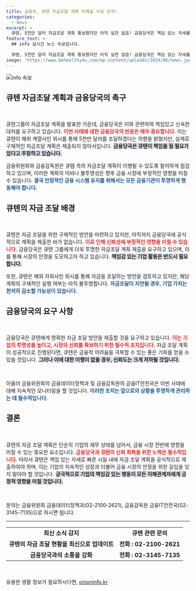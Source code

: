 ```yaml
---
title: 금융위, 큐텐 자금조달 계획 미제출 사실 공개!
categories:
  - News
excerpt: >
  큐텐, 5천만 달러 자금조달 계획 통보했지만 아직 실천 없음! 금융당국은 책임 있는 자세를 촉구하며 긴장감이 고조되고 있습니다. 이 사태의 진실과 향후 전망은? 클릭하여 최신 정보를 확인하세요!
feature_text: >
  ## info 실시간 뉴스 속보입니다.

  큐텐, 5천만 달러 자금조달 계획 통보했지만 아직 실천 없음! 금융당국은 책임 있는 자세를 촉구하며 긴장감이 고조되고 있습니다. 이 사태의 진실과 향후 전망은? 클릭하여 최신 정보를 확인하세요!
image: 'https://www.behealthy4u.com/wp-content/uploads/2024/06/news.jpg'
---
```


<p><img src="https://www.behealthy4u.com/wp-content/uploads/2024/06/news.jpg" alt="info 속보" /></p>

<h2 data-ke-size="size26">큐텐 자금조달 계획과 금융당국의 촉구</h2>

<p data-ke-size="size16">&nbsp;</p>

<p>큐텐그룹이 자금조달 계획을 발표한 가운데, 금융당국은 이와 관련하여 책임있고 신속한 대처를 요구하고 있습니다. <b><span style="color: #ee2323;">이번 사태에 대한 금융당국의 반응은 매우 중요합니다.</span></b> 이는 큐텐이 해외 계열사인 위시를 통해 5천만 달러를 조달하겠다는 의향을 밝혔지만, 실제로 구체적인 자금조달 계획은 제출되지 않아서입니다. <b><span style="background-color: #21538527;">금융당국은 큐텐이 책임을 질 필요가 있다고 주장하고 있습니다.</span></b></p>

<p>금융위원회와 금융감독원은 큐템 측의 자금조달 계획이 이행될 수 있도록 철저하게 점검하고 있으며, 이러한 계획의 미비나 불투명성은 향후 금융 시장에 부정적인 영향을 미칠 수 있습니다. <b><span style="color: #1a5490;">결국 안정적인 금융 시스템 유지를 위해서는 모든 금융기관이 투명하게 행동해야 합니다.</span></b></p>

<h2 data-ke-size="size26">큐텐의 자금 조달 배경</h2>

<p data-ke-size="size16">&nbsp;</p>

<p>큐텐은 자금 조달을 위한 구체적인 방안을 마련하고 있지만, 아직까지 금융당국에 공식적으로 계획을 제출한 바가 없습니다. <b><span style="color: #ee2323;">이로 인해 신뢰성에 부정적인 영향을 미칠 수 있습니다.</span></b> 금융당국은 큐텐 그룹에게 더욱 투명한 자금조달 계획 제출을 요구하고 있으며, 이를 통해 시장의 안정을 도모하고자 하고 있습니다. <b><span style="background-color: #21538527;">책임감 있는 기업 활동은 반드시 필요합니다.</span></b></p>

<p>또한, 큐텐은 해외 자회사인 위시를 통해 자금을 조달하는 방안을 검토하고 있지만, 해당 계획의 구체적인 실행 여부는 아직 불투명합니다. <b><span style="color: #1a5490;">자금조달이 지연될 경우, 기업 가치는 현저히 감소할 가능성이 있습니다.</span></b></p>

<h2 data-ke-size="size26">금융당국의 요구 사항</h2>

<p data-ke-size="size16">&nbsp;</p>

<p>금융당국은 큐텐에게 명확한 자금 조달 방안을 제출할 것을 요구하고 있습니다. <b><span style="color: #ee2323;">이는 기업의 투명성을 높이고, 시장의 신뢰를 확보하기 위한 필수적 조치입니다.</span></b> 자금 조달 계획이 성공적으로 진행된다면, 큐텐은 금융적 어려움을 극복할 수 있는 좋은 기회를 얻을 수 있을 것입니다. <b><span style="background-color: #21538527;">그러나 이에 대한 이행이 없을 경우, 신뢰도는 크게 저하될 것입니다.</span></b></p>

<p data-ke-size="size16">&nbsp;</p>

<p>아울러 금융위원회의 금융데이터정책과 및 금융감독원의 금융IT안전국은 이번 사태에 대해 지속적인 모니터링을 할 것입니다. <b><span style="color: #1a5490;">이러한 조치는 앞으로의 상황을 투명하게 관리하는 데 필수적입니다.</span></b></p>

<h2 data-ke-size="size26">결론</h2>

<p data-ke-size="size16">&nbsp;</p>

<p>큐텐의 자금 조달 계획은 단순히 기업의 재무 상태를 넘어서, 금융 시장 전반에 영향을 미칠 수 있는 중요한 요소입니다. <b><span style="color: #ee2323;">금융당국과 큐텐의 신뢰 회복을 위한 노력은 필수적입니다.</span></b> 따라서 큐텐은 책임 있는 자세로 빠른 시일 내에 자금 조달 계획을 공식적으로 제출하여야 하며, 이는 기업의 지속적인 성장과 더불어 금융 시장의 안정을 위한 길임을 잊지 말아야 할 것입니다. <b><span style="background-color: #21538527;">궁극적으로 기업의 책임감 있는 행동이 모든 이해관계자에게 긍정적 영향을 미칠 것입니다.</span></b> </p>

<p data-ke-size="size16">&nbsp;</p>

<p>문의는 금융위원회 금융데이터정책과(02-2100-2621), 금융감독원 금융IT안전국(02-3145-7135)으로 하시면 됩니다. </p>

<hr>

<table>
<tr>
<td style="text-align: center; height: 17px;"><b>최신 소식 감지</b></td>
<td style="text-align: center; height: 17px;"><b>큐텐 관련 문의</b></td>
</tr>
<tr>
<td style="text-align: center; height: 17px;"><b>큐텐의 자금 조달 현황을 최신으로 업데이트</b></td>
<td style="text-align: center; height: 17px;"><b>전화 : 02-2100-2621</b></td>
</tr>
<tr>
<td style="text-align: center; height: 17px;"><b>금융당국과의 소통을 강화</b></td>
<td style="text-align: center; height: 17px;"><b>전화 : 02-3145-7135</b></td>
</tr>
</table> 

<p data-ke-size="size16">&nbsp;</p>
유용한 생활 정보가 필요하시다면, <a href="https://onioninfo.kr" rel="dofollow">onioninfo.kr</a>


